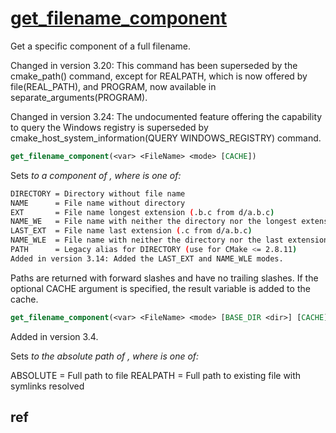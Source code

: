# [get_filename_component][def]

Get a specific component of a full filename.

Changed in version 3.20: This command has been superseded by the cmake_path() command, except for REALPATH, which is now offered by file(REAL_PATH), and PROGRAM, now available in separate_arguments(PROGRAM).

Changed in version 3.24: The undocumented feature offering the capability to query the Windows registry is superseded by cmake_host_system_information(QUERY WINDOWS_REGISTRY) command.

```cmake
get_filename_component(<var> <FileName> <mode> [CACHE])
```

Sets <var> to a component of <FileName>, where <mode> is one of:

```bash
DIRECTORY = Directory without file name
NAME      = File name without directory
EXT       = File name longest extension (.b.c from d/a.b.c)
NAME_WE   = File name with neither the directory nor the longest extension
LAST_EXT  = File name last extension (.c from d/a.b.c)
NAME_WLE  = File name with neither the directory nor the last extension
PATH      = Legacy alias for DIRECTORY (use for CMake <= 2.8.11)
Added in version 3.14: Added the LAST_EXT and NAME_WLE modes.
```

Paths are returned with forward slashes and have no trailing slashes. If the optional CACHE argument is specified, the result variable is added to the cache.

```cmake
get_filename_component(<var> <FileName> <mode> [BASE_DIR <dir>] [CACHE])
```

Added in version 3.4.

Sets <var> to the absolute path of <FileName>, where <mode> is one of:

ABSOLUTE  = Full path to file
REALPATH  = Full path to existing file with symlinks resolved

## ref

[def]: https://cmake.org/cmake/help/latest/command/get_filename_component.html